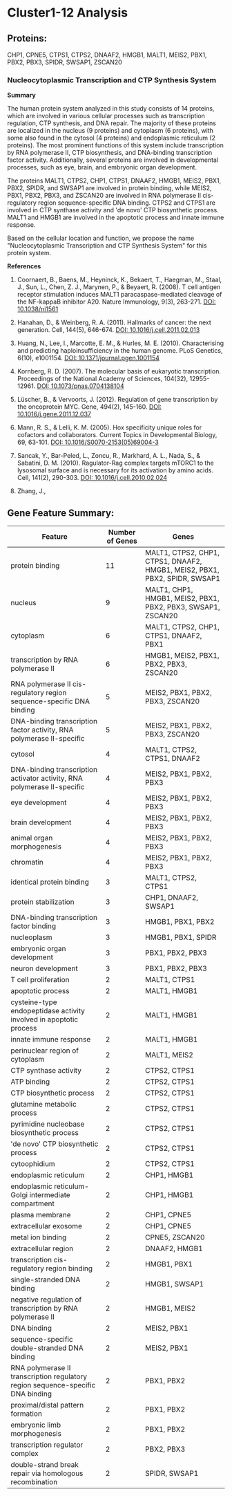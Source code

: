 # Cluster1-12 Analysis

## Proteins: 

CHP1, CPNE5, CTPS1, CTPS2, DNAAF2, HMGB1, MALT1, MEIS2, PBX1, PBX2, PBX3, SPIDR, SWSAP1, ZSCAN20

### Nucleocytoplasmic Transcription and CTP Synthesis System

**Summary**

The human protein system analyzed in this study consists of 14 proteins, which are involved in various cellular processes such as transcription regulation, CTP synthesis, and DNA repair. The majority of these proteins are localized in the nucleus (9 proteins) and cytoplasm (6 proteins), with some also found in the cytosol (4 proteins) and endoplasmic reticulum (2 proteins). The most prominent functions of this system include transcription by RNA polymerase II, CTP biosynthesis, and DNA-binding transcription factor activity. Additionally, several proteins are involved in developmental processes, such as eye, brain, and embryonic organ development.

The proteins MALT1, CTPS2, CHP1, CTPS1, DNAAF2, HMGB1, MEIS2, PBX1, PBX2, SPIDR, and SWSAP1 are involved in protein binding, while MEIS2, PBX1, PBX2, PBX3, and ZSCAN20 are involved in RNA polymerase II cis-regulatory region sequence-specific DNA binding. CTPS2 and CTPS1 are involved in CTP synthase activity and 'de novo' CTP biosynthetic process. MALT1 and HMGB1 are involved in the apoptotic process and innate immune response.

Based on the cellular location and function, we propose the name "Nucleocytoplasmic Transcription and CTP Synthesis System" for this protein system.

**References**

1. Coornaert, B., Baens, M., Heyninck, K., Bekaert, T., Haegman, M., Staal, J., Sun, L., Chen, Z. J., Marynen, P., & Beyaert, R. (2008). T cell antigen receptor stimulation induces MALT1 paracaspase-mediated cleavage of the NF-kappaB inhibitor A20. Nature Immunology, 9(3), 263-271. [DOI: 10.1038/ni1561](https://doi.org/10.1038/ni1561)

2. Hanahan, D., & Weinberg, R. A. (2011). Hallmarks of cancer: the next generation. Cell, 144(5), 646-674. [DOI: 10.1016/j.cell.2011.02.013](https://doi.org/10.1016/j.cell.2011.02.013)

3. Huang, N., Lee, I., Marcotte, E. M., & Hurles, M. E. (2010). Characterising and predicting haploinsufficiency in the human genome. PLoS Genetics, 6(10), e1001154. [DOI: 10.1371/journal.pgen.1001154](https://doi.org/10.1371/journal.pgen.1001154)

4. Kornberg, R. D. (2007). The molecular basis of eukaryotic transcription. Proceedings of the National Academy of Sciences, 104(32), 12955-12961. [DOI: 10.1073/pnas.0704138104](https://doi.org/10.1073/pnas.0704138104)

5. Lüscher, B., & Vervoorts, J. (2012). Regulation of gene transcription by the oncoprotein MYC. Gene, 494(2), 145-160. [DOI: 10.1016/j.gene.2011.12.037](https://doi.org/10.1016/j.gene.2011.12.037)

6. Mann, R. S., & Lelli, K. M. (2005). Hox specificity unique roles for cofactors and collaborators. Current Topics in Developmental Biology, 69, 63-101. [DOI: 10.1016/S0070-2153(05)69004-3](https://doi.org/10.1016/S0070-2153(05)69004-3)

7. Sancak, Y., Bar-Peled, L., Zoncu, R., Markhard, A. L., Nada, S., & Sabatini, D. M. (2010). Ragulator-Rag complex targets mTORC1 to the lysosomal surface and is necessary for its activation by amino acids. Cell, 141(2), 290-303. [DOI: 10.1016/j.cell.2010.02.024](https://doi.org/10.1016/j.cell.2010.02.024)

8. Zhang, J.,

## Gene Feature Summary: 

| Feature | Number of Genes | Genes |
| --- | --- | --- |
| protein binding | 11 | MALT1, CTPS2, CHP1, CTPS1, DNAAF2, HMGB1, MEIS2, PBX1, PBX2, SPIDR, SWSAP1 |
| nucleus | 9 | MALT1, CHP1, HMGB1, MEIS2, PBX1, PBX2, PBX3, SWSAP1, ZSCAN20 |
| cytoplasm | 6 | MALT1, CTPS2, CHP1, CTPS1, DNAAF2, PBX1 |
|  transcription by RNA polymerase II | 6 | HMGB1, MEIS2, PBX1, PBX2, PBX3, ZSCAN20 |
| RNA polymerase II cis-regulatory region sequence-specific DNA binding | 5 | MEIS2, PBX1, PBX2, PBX3, ZSCAN20 |
| DNA-binding transcription factor activity, RNA polymerase II-specific | 5 | MEIS2, PBX1, PBX2, PBX3, ZSCAN20 |
| cytosol | 4 | MALT1, CTPS2, CTPS1, DNAAF2 |
| DNA-binding transcription activator activity, RNA polymerase II-specific | 4 | MEIS2, PBX1, PBX2, PBX3 |
| eye development | 4 | MEIS2, PBX1, PBX2, PBX3 |
| brain development | 4 | MEIS2, PBX1, PBX2, PBX3 |
| animal organ morphogenesis | 4 | MEIS2, PBX1, PBX2, PBX3 |
| chromatin | 4 | MEIS2, PBX1, PBX2, PBX3 |
| identical protein binding | 3 | MALT1, CTPS2, CTPS1 |
| protein stabilization | 3 | CHP1, DNAAF2, SWSAP1 |
| DNA-binding transcription factor binding | 3 | HMGB1, PBX1, PBX2 |
| nucleoplasm | 3 | HMGB1, PBX1, SPIDR |
| embryonic organ development | 3 | PBX1, PBX2, PBX3 |
| neuron development | 3 | PBX1, PBX2, PBX3 |
| T cell proliferation | 2 | MALT1, CTPS1 |
|  apoptotic process | 2 | MALT1, HMGB1 |
|  cysteine-type endopeptidase activity involved in apoptotic process | 2 | MALT1, HMGB1 |
| innate immune response | 2 | MALT1, HMGB1 |
| perinuclear region of cytoplasm | 2 | MALT1, MEIS2 |
| CTP synthase activity | 2 | CTPS2, CTPS1 |
| ATP binding | 2 | CTPS2, CTPS1 |
| CTP biosynthetic process | 2 | CTPS2, CTPS1 |
| glutamine metabolic process | 2 | CTPS2, CTPS1 |
| pyrimidine nucleobase biosynthetic process | 2 | CTPS2, CTPS1 |
| 'de novo' CTP biosynthetic process | 2 | CTPS2, CTPS1 |
| cytoophidium | 2 | CTPS2, CTPS1 |
| endoplasmic reticulum | 2 | CHP1, HMGB1 |
| endoplasmic reticulum-Golgi intermediate compartment | 2 | CHP1, HMGB1 |
| plasma membrane | 2 | CHP1, CPNE5 |
| extracellular exosome | 2 | CHP1, CPNE5 |
| metal ion binding | 2 | CPNE5, ZSCAN20 |
| extracellular region | 2 | DNAAF2, HMGB1 |
| transcription cis-regulatory region binding | 2 | HMGB1, PBX1 |
| single-stranded DNA binding | 2 | HMGB1, SWSAP1 |
| negative regulation of transcription by RNA polymerase II | 2 | HMGB1, MEIS2 |
| DNA binding | 2 | MEIS2, PBX1 |
| sequence-specific double-stranded DNA binding | 2 | MEIS2, PBX1 |
| RNA polymerase II transcription regulatory region sequence-specific DNA binding | 2 | PBX1, PBX2 |
| proximal/distal pattern formation | 2 | PBX1, PBX2 |
| embryonic limb morphogenesis | 2 | PBX1, PBX2 |
| transcription regulator complex | 2 | PBX2, PBX3 |
| double-strand break repair via homologous recombination | 2 | SPIDR, SWSAP1 |

